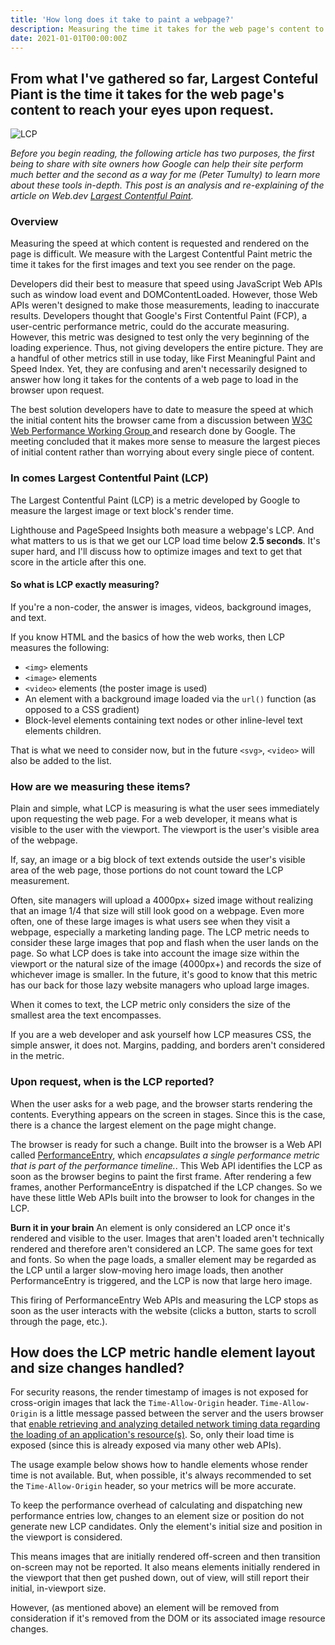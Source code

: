 ```yaml
---
title: 'How long does it take to paint a webpage?'
description: Measuring the time it takes for the web page's content to reach your eyes.
date: 2021-01-01T00:00:00Z
---
```


## From what I've gathered so far, Largest Conteful Piant is the time it takes for the web page's content to reach your eyes upon request.

![LCP](/assets/images/lcp.jpg)

*Before you begin reading, the following article has two purposes, the first being to share with site owners how Google can help their site perform much better and the second as a way for me (Peter Tumulty) to learn more about these tools in-depth. This post is an analysis and re-explaining of the article on Web.dev [Largest Contentful Paint](https://web.dev/lcp/).*

### Overview

Measuring the speed at which content is requested and rendered on the page is difficult. We measure with the Largest Contentful Paint metric the time it takes for the first images and text you see render on the page.

Developers did their best to measure that speed using JavaScript Web APIs such as window load event and DOMContentLoaded. However, those Web APIs weren't designed to make those measurements, leading to inaccurate results. Developers thought that Google's First Contentful Paint (FCP), a user-centric performance metric, could do the accurate measuring. However, this metric was designed to test only the very beginning of the loading experience. Thus, not giving developers the entire picture. They are a handful of other metrics still in use today, like First Meaningful Paint and Speed Index. Yet, they are confusing and aren't necessarily designed to answer how long it takes for the contents of a web page to load in the browser upon request. 

The best solution developers have to date to measure the speed at which the initial content hits the browser came from a discussion between [W3C Web Performance Working Group ](https://www.w3.org/webperf/) and research done by Google. The meeting concluded that it makes more sense to measure the largest pieces of initial content rather than worrying about every single piece of content.

### In comes Largest Contentful Paint (LCP)

The Largest Contentful Paint (LCP) is a metric developed by Google to measure the largest image or text block's render time.

Lighthouse and PageSpeed Insights both measure a webpage's LCP. And what matters to us is that we get our LCP load time below **2.5 seconds**. It's super hard, and I'll discuss how to optimize images and text to get that score in the article after this one.

#### So what is LCP exactly measuring?

If you're a non-coder, the answer is images, videos, background images, and text. 

If you know HTML and the basics of how the web works, then LCP measures the following: 

* ```<img>``` elements
* ```<image>``` elements
* ```<video>``` elements (the poster image is used)
* An element with a background image loaded via the ```url()``` function (as opposed to a CSS gradient)
* Block-level elements containing text nodes or other inline-level text elements children.

That is what we need to consider now, but in the future ```<svg>```, ```<video>``` will also be added to the list. 

### How are we measuring these items?

Plain and simple, what LCP is measuring is what the user sees immediately upon requesting the web page. For a web developer, it means what is visible to the user with the viewport. The viewport is the user's visible area of the webpage.

If, say, an image or a big block of text extends outside the user's visible area of the web page, those portions do not count toward the LCP measurement.

Often, site managers will upload a 4000px+ sized image without realizing that an image 1/4 that size will still look good on a webpage. Even more often, one of these large images is what users see when they visit a webpage, especially a marketing landing page. The LCP metric needs to consider these large images that pop and flash when the user lands on the page. So what LCP does is take into account the image size within the viewport or the natural size of the image (4000px+) and records the size of whichever image is smaller. In the future, it's good to know that this metric has our back for those lazy website managers who upload large images.

When it comes to text, the LCP metric only considers the size of the smallest area the text encompasses.

If you are a web developer and ask yourself how LCP measures CSS, the simple answer, it does not. Margins, padding, and borders aren't considered in the metric.

### Upon request, when is the LCP reported?

When the user asks for a web page, and the browser starts rendering the contents. Everything appears on the screen in stages. Since this is the case, there is a chance the largest element on the page might change.

The browser is ready for such a change. Built into the browser is a Web API called [PerformanceEntry](https://developer.mozilla.org/en-US/docs/Web/API/PerformanceEntry), which *encapsulates a single performance metric that is part of the performance timeline.*. This Web API identifies the LCP as soon as the browser begins to paint the first frame. After rendering a few frames, another PerformanceEntry is dispatched if the LCP changes. So we have these little Web APIs built into the browser to look for changes in the LCP.

**Burn it in your brain** An element is only considered an LCP once it's rendered and visible to the user. Images that aren't loaded aren't technically rendered and therefore aren't considered an LCP. The same goes for text and fonts. So when the page loads, a smaller element may be regarded as the LCP until a larger slow-moving hero image loads, then another PerformanceEntry is triggered, and the LCP is now that large hero image.

This firing of PerformanceEntry Web APIs and measuring the LCP stops as soon as the user interacts with the website (clicks a button, starts to scroll through the page, etc.).

## How does the LCP metric handle element layout and size changes handled?

For security reasons, the render timestamp of images is not exposed for cross-origin images that lack the ```Time-Allow-Origin``` header. ```Time-Allow-Origin``` is a little message passed between the server and the users browser that [enable retrieving and analyzing detailed network timing data regarding the loading of an application's resource(s)](https://developer.mozilla.org/en-US/docs/Web/API/Resource_Timing_API). So, only their load time is exposed (since this is already exposed via many other web APIs).

The usage example below shows how to handle elements whose render time is not available. But, when possible, it's always recommended to set the ```Time-Allow-Origin``` header, so your metrics will be more accurate. 

To keep the performance overhead of calculating and dispatching new performance entries low, changes to an element size or position do not generate new LCP candidates. Only the element's initial size and position in the viewport is considered.

This means images that are initially rendered off-screen and then transition on-screen may not be reported. It also means elements initially rendered in the viewport that then get pushed down, out of view, will still report their initial, in-viewport size.

However, (as mentioned above) an element will be removed from consideration if it's removed from the DOM or its associated image resource changes.